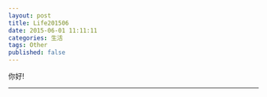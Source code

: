 ```yaml
---
layout: post
title: Life201506
date: 2015-06-01 11:11:11
categories: 生活
tags: Other
published: false
---
```

你好!

---
